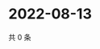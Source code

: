 # 2022-08-13

共 0 条

<!-- BEGIN WEIBO -->
<!-- 最后更新时间 Sat Aug 13 2022 01:23:10 GMT+0800 (China Standard Time) -->

<!-- END WEIBO -->
